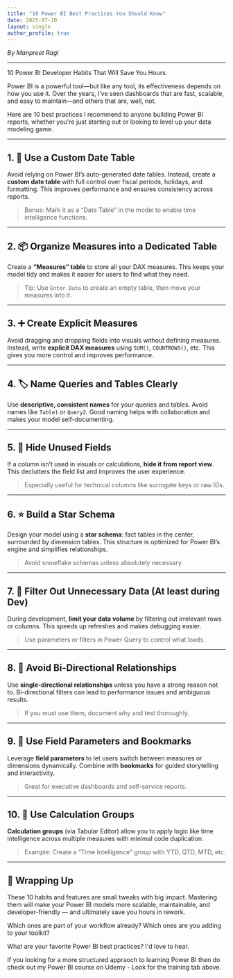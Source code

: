 ```yaml
---
title: "10 Power BI Best Practices You Should Know"
date: 2025-07-10
layout: single
author_profile: true
---
```


*By Manpreet Ragi*

---

10 Power BI Developer Habits That Will Save You Hours.

Power BI is a powerful tool—but like any tool, its effectiveness depends on how you use it. Over the years, I’ve seen dashboards that are fast, scalable, and easy to maintain—and others that are, well, not.

Here are 10 best practices I recommend to anyone building Power BI reports, whether you're just starting out or looking to level up your data modeling game.

---

## 1. 📅 Use a Custom Date Table

Avoid relying on Power BI’s auto-generated date tables. Instead, create a **custom date table** with full control over fiscal periods, holidays, and formatting. This improves performance and ensures consistency across reports.

> Bonus: Mark it as a “Date Table” in the model to enable time intelligence functions.

---

## 2. 📦 Organize Measures into a Dedicated Table

Create a **“Measures” table** to store all your DAX measures. This keeps your model tidy and makes it easier for users to find what they need.

> Tip: Use `Enter Data` to create an empty table, then move your measures into it.

---

## 3. ➕ Create Explicit Measures

Avoid dragging and dropping fields into visuals without defining measures. Instead, write **explicit DAX measures** using `SUM()`, `COUNTROWS()`, etc. This gives you more control and improves performance.

---

## 4. 🏷️ Name Queries and Tables Clearly

Use **descriptive, consistent names** for your queries and tables. Avoid names like `Table1` or `Query2`. Good naming helps with collaboration and makes your model self-documenting.

---

## 5. 🧹 Hide Unused Fields

If a column isn’t used in visuals or calculations, **hide it from report view**. This declutters the field list and improves the user experience.

> Especially useful for technical columns like surrogate keys or raw IDs.

---

## 6. ⭐ Build a Star Schema

Design your model using a **star schema**: fact tables in the center, surrounded by dimension tables. This structure is optimized for Power BI’s engine and simplifies relationships.

> Avoid snowflake schemas unless absolutely necessary.

---

## 7. 🧽 Filter Out Unnecessary Data (At least during Dev)

During development, **limit your data volume** by filtering out irrelevant rows or columns. This speeds up refreshes and makes debugging easier.

> Use parameters or filters in Power Query to control what loads.

---

## 8. 🚫 Avoid Bi-Directional Relationships

Use **single-directional relationships** unless you have a strong reason not to. Bi-directional filters can lead to performance issues and ambiguous results.

> If you must use them, document why and test thoroughly.

---

## 9. 🧭 Use Field Parameters and Bookmarks

Leverage **field parameters** to let users switch between measures or dimensions dynamically. Combine with **bookmarks** for guided storytelling and interactivity.

> Great for executive dashboards and self-service reports.

---

## 10. 🧮 Use Calculation Groups

**Calculation groups** (via Tabular Editor) allow you to apply logic like time intelligence across multiple measures with minimal code duplication.

> Example: Create a “Time Intelligence” group with YTD, QTD, MTD, etc.

---

## 🎯 Wrapping Up

These 10 habits and features are small tweaks with big impact. Mastering them will make your Power BI models more scalable, maintainable, and developer-friendly — and ultimately save you hours in rework.

Which ones are part of your workflow already?
Which ones are you adding to your toolkit?

What are your favorite Power BI best practices? I'd love to hear.

If you looking for a more structured appraoch to learning Power BI then do check out my Power BI course on Udemy - Look for the training tab above.


